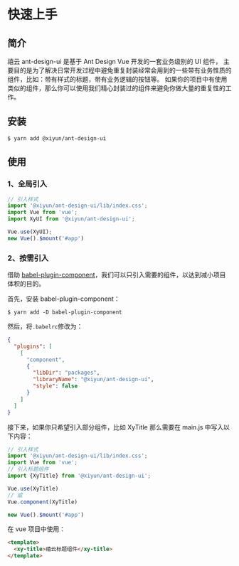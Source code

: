 
# 快速上手

## 简介

禧云 ant-design-ui 是基于 Ant Design Vue 开发的一套业务级别的 UI 组件，
主要目的是为了解决日常开发过程中避免重复封装经常会用到的一些带有业务性质的组件，比如：带有样式的标题，带有业务逻辑的按钮等。
如果你的项目中有使用类似的组件，那么你可以使用我们精心封装过的组件来避免你做大量的重复性的工作。

## 安装
```
$ yarn add @xiyun/ant-design-ui
```

## 使用

### 1、全局引入

```js
// 引入样式
import '@xiyun/ant-design-ui/lib/index.css';
import Vue from 'vue';
import XyUI from '@xiyun/ant-design-ui';

Vue.use(XyUI);
new Vue().$mount('#app')
```

### 2、按需引入

借助 [babel-plugin-component](https://github.com/ElementUI/babel-plugin-component)，我们可以只引入需要的组件，以达到减小项目体积的目的。

首先，安装 babel-plugin-component：

```shell
$ yarn add -D babel-plugin-component
```

然后，将`.babelrc`修改为：

```json
{
  "plugins": [
    [
      "component",
      {
        "libDir": "packages",
        "libraryName": "@xiyun/ant-design-ui",
        "style": false
      }
    ]
  ]
}
```

接下来，如果你只希望引入部分组件，比如 XyTitle 那么需要在 main.js 中写入以下内容：

```js
// 引入样式
import '@xiyun/ant-design-ui/lib/index.css';
import Vue from 'vue';
// 引入标题组件
import {XyTitle} from '@xiyun/ant-design-ui';

Vue.use(XyTitle)
// 或
Vue.component(XyTitle)

new Vue().$mount('#app')
```

在 vue 项目中使用：

```html
<template>
  <xy-title>禧云标题组件</xy-title>
</template>
```
